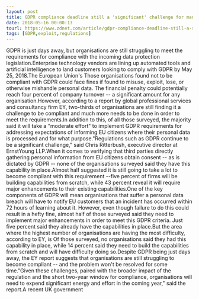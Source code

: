 ```yaml
---
layout: post
title: GDPR compliance deadline still a 'significant' challenge for many
date: 2018-05-16 00:00:13
tourl: https://www.zdnet.com/article/gdpr-compliance-deadline-still-a-significant-challenge-for-many/
tags: [GDPR,exploit,regulations]
---
```

GDPR is just days away, but organisations are still struggling to meet the requirements for compliance with the incoming data protection legislation.Enterprise technology vendors are lining up automated tools and artificial intelligence to land customers looking to comply with GDPR by May 25, 2018.The European Union's Those organisations found not to be compliant with GDPR could face fines if found to misuse, exploit, lose, or otherwise mishandle personal data. The financial penalty could potentially reach four percent of company turnover -- a significant amount for any organisation.However, according to a report by global professional services and consultancy firm EY, two-thirds of organisations are still finding it a challenge to be compliant and much more needs to be done in order to meet the requirements.In addition to this, of all those surveyed, the majority said it will take a "moderate effort" to implement GDPR requirements for addressing expectations of informing EU citizens where their personal data is processed and for what purpose."Regulations such as GDPR continue to be a significant challenge," said Chris Ritterbush, executive director at ErnstYoung LLP.When it comes to verifying that third parties directly gathering personal information from EU citizens obtain consent -- as is dictated by GDPR -- none of the organisations surveyed said they have this capability in place.Almost half suggested it is still going to take a lot to become compliant with this requirement --five percent of firms will be building capabilities from scratch, while 43 percent reveal it will require major enhancements to their existing capabilities.One of the key components of GDPR will mean organisations that suffer a personal data breach will have to notify EU customers that an incident has occurred within 72 hours of learning about it. However, even though failure to do this could result in a hefty fine, almost half of those surveyed said they need to implement major enhancements in order to meet this GDPR criteria. Just five percent said they already have the capabilities in place.But the area where the highest number of organisations are having the most difficulty, according to EY, is Of those surveyed, no organisations said they had this capability in place, while 14 percent said they need to build the capabilities from scratch and will have difficulty doing so.Despite GDPR being just days away, the EY report suggests that organisations are still struggling to become compliant -- and the problem won't be resolved for some time."Given these challenges, paired with the broader impact of the regulation and the short two-year window for compliance, organisations will need to expend significant energy and effort in the coming year," said the report.A recent UK government 
